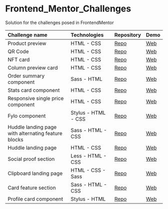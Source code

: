 # Frontend_Mentor_Challenges

Solution for the challenges posed in FrontendMentor

| Challenge name  | Technologies  | Repository | Demo |
| :------------ |:---------------| :-----| :-----|
| Product preview | HTML - CSS | [Repo](https://github.com/dcuevasdev/product-preview-card) | [Web](https://dcuevasdev.github.io/product-preview-card/) |
| QR Code | HTML - CSS | [Repo](https://github.com/dcuevasdev/QR-code-component) | [Web](https://dcuevasdev.github.io/QR-code-component/) |
| NFT card | HTML - CSS | [Repo](https://github.com/dcuevasdev/nft-card-component) | [Web](https://dcuevasdev.github.io/nft-card-component/) |
| Column preview card | HTML - CSS | [Repo](https://github.com/dcuevasdev/column-preview-card-component) | [Web](https://dcuevasdev.github.io/column-preview-card-component/) |
| Order summary component | Sass - HTML| [Repo](https://github.com/dcuevasdev/order-summary-component) | [Web](https://dcuevasdev.github.io/order-summary-component/) |
| Stats card component | HTML - CSS | [Repo](https://github.com/dcuevasdev/stats-card-component) | [Web](https://dcuevasdev.github.io/stats-card-component/) |
| Responsive single price component | HTML - CSS | [Repo](https://github.com/dcuevasdev/single-price-component) | [Web](https://dcuevasdev.github.io/single-price-component/) |
| Fylo component | Stylus - HTML - CSS | [Repo](https://github.com/dcuevasdev/fylo-component-master) | [Web](https://dcuevasdev.github.io/fylo-component-master/) |
| Huddle landing page with alternating feature blocks | Sass - HTML - CSS | [Repo](https://github.com/dcuevasdev/huddle-landing-page-with-alternating-feature-blocks-master) | [Web](https://dcuevasdev.github.io/huddle-landing-page-with-alternating-feature-blocks-master/) |
| Huddle landing page | HTML - CSS | [Repo](https://github.com/dcuevasdev/huddle-landing-page) | [Web](https://dcuevasdev.github.io/huddle-landing-page/) |
| Social proof section | Less - HTML - CSS | [Repo](https://github.com/dcuevasdev/Social-proof-section) | [Web](https://dcuevasdev.github.io/Social-proof-section/) |
| Clipboard landing page | HTML - CSS - Sass | [Repo](https://github.com/dcuevasdev/clipboard-landing-page) | [Web](https://dcuevasdev.github.io/clipboard-landing-page/) |
| Card feature section| Sass - HTML - CSS| [Repo](https://github.com/dcuevasdev/card-feature-section-master)| [Web](https://dcuevasdev.github.io/card-feature-section-master/) |
| Profile card component | Stylus - HTML | [Repo](https://github.com/dcuevasdev/Profile-card-component-main) | [Web](https://dcuevasdev.github.io/Profile-card-component-main/) |
